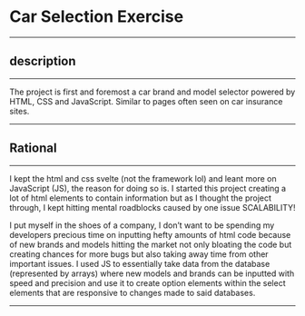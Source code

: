 
# Car Selection Exercise 
-------------------------

## description
-------------------------

The project is first and foremost a car brand and model selector powered by HTML, CSS and JavaScript. Similar to pages often seen on car insurance sites.

-------------------------

## Rational
-------------------------

I kept the html and css svelte (not the framework lol) and leant more on JavaScript (JS), the reason for doing so is. I started this project creating a lot of html elements to contain information but as I thought the project through, I kept hitting mental roadblocks caused by one issue SCALABILITY!

I put myself in the shoes of a company, I don’t want to be spending my developers precious time on inputting hefty amounts of html code because of new brands and models hitting the market not only bloating the code but creating chances for more bugs but also taking away time from other important issues. I used JS to essentially take data from the database (represented by arrays) where new models and brands can be inputted with speed and precision and use it to create option elements within the select elements that are responsive to changes made to said databases.

-------------------------